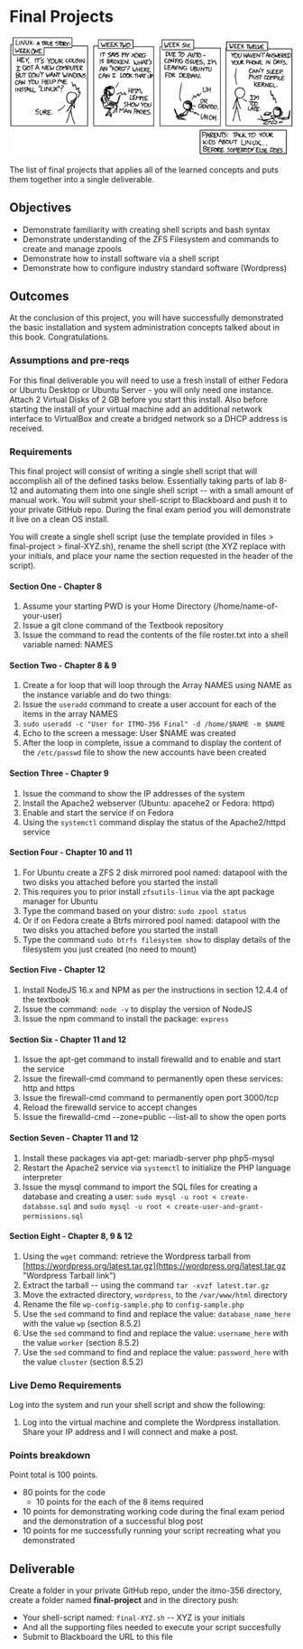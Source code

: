 # Final Projects

![*Projects sometimes get out of hand...*](../../images/Chapter-Header/Appendix-D/cautionary.png "Project gets out of hand")

The list of final projects that applies all of the learned concepts and puts them together into a single deliverable.

## Objectives

* Demonstrate familiarity with creating shell scripts and bash syntax
* Demonstrate understanding of the ZFS Filesystem and commands to create and manage zpools
* Demonstrate how to install software via a shell script
* Demonstrate how to configure industry standard software (Wordpress)

## Outcomes

At the conclusion of this project, you will have successfully demonstrated the basic installation and system administration concepts talked about in this book.  Congratulations.

### Assumptions and pre-reqs

For this final deliverable you will need to use a fresh install of either Fedora or Ubuntu Desktop or Ubuntu Server - you will only need one instance. Attach 2 Virtual Disks of 2 GB before you start this install.  Also before starting the install of your virtual machine add an additional network interface to VirtualBox and create a bridged network so a DHCP address is received.

### Requirements

This final project will consist of writing a single shell script that will accomplish all of the defined tasks below.  Essentially taking parts of lab 8-12 and automating them into one single shell script -- with a small amount of manual work.  You will submit your shell-script to Blackboard and push it to your private GitHub repo.  During the final exam period you will demonstrate it live on a clean OS install.

You will create a single shell script (use the template provided in files > final-project > final-XYZ.sh), rename the shell script (the XYZ replace with your initials, and place your name the section requested in the header of the script).  

#### Section One - Chapter 8

1. Assume your starting PWD is your Home Directory (/home/name-of-your-user)
1. Issue a git clone command of the Textbook repository
1. Issue the command to read the contents of the file roster.txt into a shell variable named: NAMES

#### Section Two - Chapter 8 & 9

1. Create a for loop that will loop through the Array NAMES using NAME as the instance variable and do two things:
1. Issue the `useradd` command to create a user account for each of the items in the array NAMES
1. `sudo useradd -c "User for ITMO-356 Final" -d /home/$NAME -m $NAME`
1. Echo to the screen a message: User $NAME was created
1. After the loop in complete, issue a command to display the content of the `/etc/passwd` file to show the new accounts have been created

#### Section Three - Chapter 9

1. Issue the command to show the IP addresses of the system
1. Install the Apache2 webserver (Ubuntu: apacehe2 or Fedora: httpd)
1. Enable and start the service if on Fedora
1. Using the `systemctl` command display the status of the Apache2/httpd service

#### Section Four - Chapter 10 and 11

1. For Ubuntu create a ZFS 2 disk mirrored pool named: datapool with the two disks you attached before you started the install
1. This requires you to prior install `zfsutils-linux` via the apt package manager for Ubuntu
1. Type the command based on your distro: `sudo zpool status`
1. Or if on Fedora create a Btrfs mirrored pool named: datapool with the two disks you attached before you started the install
1. Type the command `sudo btrfs filesystem show` to display details of the filesystem you just created (no need to mount)

#### Section Five - Chapter 12

1. Install NodeJS 16.x and NPM as per the instructions in section 12.4.4 of the textbook
1. Issue the command: `node -v` to display the version of NodeJS
1. Issue the npm command to install the package: `express`

#### Section Six - Chapter 11 and 12

1. Issue the apt-get command to install firewalld and to enable and start the service
1. Issue the firewall-cmd command to permanently open these services: http and https
1. Issue the firewall-cmd command to permanently open port 3000/tcp
1. Reload the firewalld service to accept changes
1. Issue the firewalld-cmd --zone=public --list-all to show the open ports

#### Section Seven - Chapter 11 and 12

1. Install these packages via apt-get: mariadb-server php php5-mysql
1. Restart the Apache2 service via `systemctl` to initialize the PHP language interpreter
1. Issue the mysql command to import the SQL files for creating a database and creating a user: `sudo mysql -u root < create-database.sql` and `sudo mysql -u root < create-user-and-grant-permissions.sql`

#### Section Eight - Chapter 8, 9 & 12

1. Using the `wget` command: retrieve the Wordpress tarball from [https://wordpress.org/latest.tar.gz](https://wordpress.org/latest.tar.gz "Wordpress Tarball link")
1. Extract the tarball -- using the command `tar -xvzf latest.tar.gz`
1. Move the extracted directory, `wordpress`, to the `/var/www/html` directory
1. Rename the file `wp-config-sample.php` to `config-sample.php`
1. Use the `sed` command to find and replace the value: `database_name_here` with the value `wp` (section 8.5.2)
1. Use the `sed` command to find and replace the value: `username_here` with the value `worker` (section 8.5.2)
1. Use the `sed` command to find and replace the value: `password_here` with the value `cluster` (section 8.5.2)

### Live Demo Requirements

Log into the system and run your shell script and show the following:

1. Log into the virtual machine and complete the Wordpress installation.  Share your IP address and I will connect and make a post.

### Points breakdown

Point total is 100 points.

* 80 points for the code
  * 10 points for the each of the 8 items required
* 10 points for demonstrating working code during the final exam period and the demonstration of a successful blog post
* 10 points for me successfully running your script recreating what you demonstrated

## Deliverable

Create a folder in your private GitHub repo, under the itmo-356 directory, create a folder named **final-project** and in the directory push:

* Your shell-script named: `final-XYZ.sh` -- XYZ is your initials
* And all the supporting files needed to execute your script succesfully
* Submit to Blackboard the URL to this file
